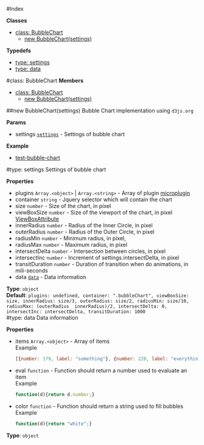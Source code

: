 #Index

**Classes**

* [class: BubbleChart](#BubbleChart)
  * [new BubbleChart(settings)](#new_BubbleChart)

**Typedefs**

* [type: settings](#settings)
* [type: data](#data)
 
<a name="BubbleChart"></a>
#class: BubbleChart
**Members**

* [class: BubbleChart](#BubbleChart)
  * [new BubbleChart(settings)](#new_BubbleChart)

<a name="new_BubbleChart"></a>
##new BubbleChart(settings)
Bubble Chart implementation using `d3js.org`

**Params**

- settings <code>[settings](#settings)</code> - Settings of bubble chart  

**Example**  
- [test-bubble-chart](../test/test-bubble-chart.html)

<a name="settings"></a>
#type: settings
Settings of bubble chart

**Properties**

- plugins `Array.<object>` | `Array.<string>` - Array of plugin [microplugin](https://github.com/brianreavis/microplugin.js|microplugin)  
- container `string` - Jquery selector which will contain the chart  
- size `number` - Size of the chart, in pixel  
- viewBoxSize `number` - Size of the viewport of the chart, in pixel [ViewBoxAttribute](http://www.w3.org/TR/SVG/coords.html#ViewBoxAttribute)  
- innerRadius `number` - Radius of the Inner Circle, in pixel  
- outerRadius `number` - Radius of the Outer Circle, in pixel  
- radiusMin `number` - Minimum radius, in pixel,  
- radiusMax `number` - Maximum radius, in pixel  
- intersectDelta `number` - Intersection between circles, in pixel  
- intersectInc `number` - Increment of settings.intersectDelta, in pixel  
- transitDuration `number` - Duration of transition when do animations, in mili-seconds  
- data <code>[data](#data)</code> - Data information  

**Type**: `object`  
**Default**: `plugins: undefined,
   container: ".bubbleChart",
   viewBoxSize: size,
   innerRadius: size/3,
   outerRadius: size/2,
   radiusMin: size/10,
   radiusMax: (outerRadius  innerRadius)/2,
   intersectDelta: 0,
   intersectInc: intersectDelta,
   transitDuration: 1000`  
<a name="data"></a>
#type: data
Data information

**Properties**

- items `Array.<object>` - Array of items <br/> Example
   ```js
   [{number: 179, label: "something"}, {number: 220, label: "everything"}]
   ```  
- eval `function` - Function should return a number used to evaluate an item <br/> Example
   ```js
   function(d){return d.number;}
   ```  
- color `function` - Function should return a string used to fill bubbles <br/>Example
   ```js
   function(d){return "white";}
   ```  

**Type**: `object`  
